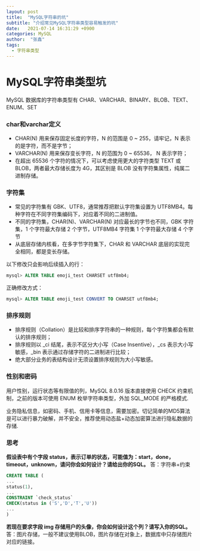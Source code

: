 ```yaml
---
layout: post
title:  "MySQL字符串的坑"
subtitle: "介绍常见MySQL字符串类型容易触发的坑"
date:   2021-07-14 16:31:29 +0900
categories: MySQL
author:  "张鑫"
tags:
  - 字符串类型
---
```


# MySQL字符串类型坑

MySQL 数据库的字符串类型有 CHAR、VARCHAR、BINARY、BLOB、TEXT、ENUM、SET

### char和varchar定义

* CHAR(N) 用来保存固定长度的字符，N 的范围是 0 ~ 255，请牢记，N 表示的是字符，而不是字节；
* VARCHAR(N) 用来保存变长字符，N 的范围为 0 ~ 65536， N 表示字符；
* 在超出 65536 个字符的情况下，可以考虑使用更大的字符类型 TEXT 或 BLOB，两者最大存储长度为 4G，其区别是 BLOB 没有字符集属性，纯属二进制存储。

### 字符集

* 常见的字符集有 GBK、UTF8，通常推荐把默认字符集设置为 UTF8MB4。每种字符在不同字符集编码下，对应着不同的二进制值。
* 不同的字符集，CHAR(N)、VARCHAR(N) 对应最长的字节也不同，GBK 字符集，1 个字符最大存储 2 个字节，UTF8MB4 字符集 1 个字符最大存储 4 个字节
* 从底层存储内核看，在多字节字符集下，CHAR 和 VARCHAR 底层的实现完全相同，都是变长存储。

以下修改只会影响后续插入的行：
```sql
mysql> ALTER TABLE emoji_test CHARSET utf8mb4;
```

正确修改方式：
```sql
mysql> ALTER TABLE emoji_test CONVERT TO CHARSET utf8mb4;
```

### 排序规则

* 排序规则（Collation）是比较和排序字符串的一种规则，每个字符集都会有默认的排序规则；
* 排序规则以 _ci 结尾，表示不区分大小写（Case Insentive），_cs 表示大小写敏感，_bin 表示通过存储字符的二进制进行比较；
* 绝大部分业务的表结构设计无须设置排序规则为大小写敏感。


### 性别和密码

用户性别，运行状态等有限值的列，MySQL 8.0.16 版本直接使用 CHECK 约束机制，之前的版本可使用 ENUM 枚举字符串类型，外加 SQL_MODE 的严格模式.

业务隐私信息，如密码、手机、信用卡等信息，需要加密。切记简单的MD5算法是可以进行暴力破解，并不安全，推荐使用动态盐+动态加密算法进行隐私数据的存储.

### 思考

**假设表中有个字段 status，表示订单的状态，可能值为：start，done，timeout，unknown，请问你会如何设计？请给出你的SQL。**
答：字符串+约束
```sql
CREATE TABLE (
...
status(1),
...
CONSTRAINT `check_status`
CHECK(status in ('S','D','T','U'))
...
)
```

**若现在要求字段 img 存储用户的头像，你会如何设计这个列？请写入你的SQL。**
答：图片存储，一般不建议使用BLOB，图片存储在对象上，数据库中只存储图片对应的链接。